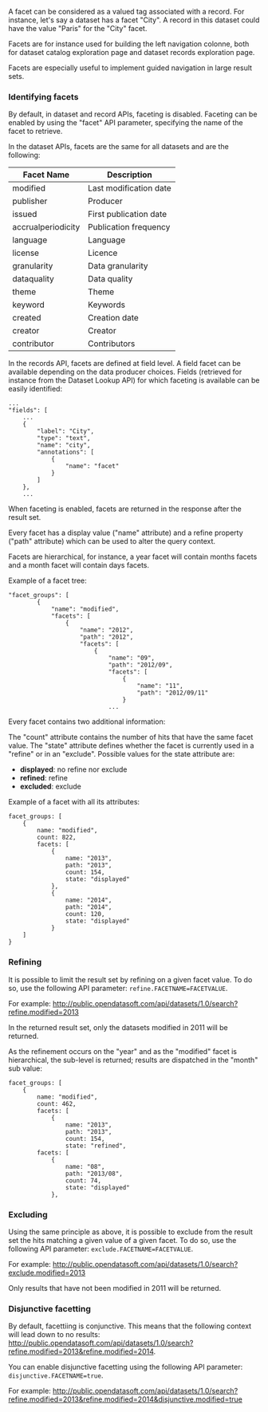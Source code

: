 A facet can be considered as a valued tag associated with a record. For instance, let's say a dataset has a facet "City". A record in this dataset could have the value "Paris" for the "City" facet.

Facets are for instance used for building the left navigation colonne, both for dataset catalog exploration page and dataset records exploration page.

Facets are especially useful to implement guided navigation in large result sets.

### Identifying facets

By default, in dataset and record APIs, faceting is disabled. Faceting can be enabled by using the "facet" API parameter, specifying the name of the facet to retrieve.

In the dataset APIs, facets are the same for all datasets and are the following:

Facet Name | Description
---------- | -----------
modified | Last modification date
publisher| Producer
issued | First publication date
accrualperiodicity | Publication frequency
language | Language
license | Licence
granularity | Data granularity
dataquality | Data quality
theme | Theme
keyword | Keywords
created | Creation date
creator | Creator
contributor | Contributors

In the records API, facets are defined at field level. A field facet can be available depending on the data producer choices. Fields (retrieved for instance from the Dataset Lookup API) for which faceting is available can be easily identified:

    ...
    "fields": [
        ...
        {
            "label": "City",
            "type": "text",
            "name": "city",
            "annotations": [
                {
                    "name": "facet"
                }
            ]
        },
        ...
        
When faceting is enabled, facets are returned in the response after the result set.

Every facet has a display value ("name" attribute) and a refine property ("path" attribute) which can be used to alter the query context.

Facets are hierarchical, for instance, a year facet will contain months facets and a month facet will contain days facets.

Example of a facet tree:

    "facet_groups": [
            {
                "name": "modified",
                "facets": [
                    {
                        "name": "2012",
                        "path": "2012",
                        "facets": [
                            {
                                "name": "09",
                                "path": "2012/09",
                                "facets": [
                                    {
                                        "name": "11",
                                        "path": "2012/09/11"
                                    }
                                ...
                        
Every facet contains two additional information:

The "count" attribute contains the number of hits that have the same facet value.
The "state" attribute defines whether the facet is currently used in a "refine" or in an "exclude". Possible values for the state attribute are:

* **displayed**: no refine nor exclude
* **refined**: refine
* **excluded**: exclude

Example of a facet with all its attributes:

	facet_groups: [
		{
			name: "modified",
			count: 822,
			facets: [
				{
					name: "2013",
					path: "2013",
					count: 154,
					state: "displayed"
				},
				{
					name: "2014",
					path: "2014",
					count: 120,
					state: "displayed"
				}
		]
	}
                            
### Refining

It is possible to limit the result set by refining on a given facet value. To do so, use the following API parameter: `refine.FACETNAME=FACETVALUE`.

For example: <http://public.opendatasoft.com/api/datasets/1.0/search?refine.modified=2013>

In the returned result set, only the datasets modified in 2011 will be returned.

As the refinement occurs on the "year" and as the "modified" facet is hierarchical, the sub-level is returned; results are dispatched in the "month" sub value:

    facet_groups: [
        {
            name: "modified",
			count: 462,
			facets: [
				{
					name: "2013",
					path: "2013",
					count: 154,
					state: "refined",
			facets: [
				{
					name: "08",
					path: "2013/08",
					count: 74,
					state: "displayed"
				},
                            
### Excluding

Using the same principle as above, it is possible to exclude from the result set the hits matching a given value of a given facet. To do so, use the following API parameter: `exclude.FACETNAME=FACETVALUE`.

For example: <http://public.opendatasoft.com/api/datasets/1.0/search?exclude.modified=2013>

Only results that have not been modified in 2011 will be returned.

### Disjunctive facetting

By default, facettiing is conjunctive. This means that the following context will lead down to no results: <http://public.opendatasoft.com/api/datasets/1.0/search?refine.modified=2013&refine.modified=2014>.

You can enable disjunctive facetting using the following API parameter: `disjunctive.FACETNAME=true`.

For example: <http://public.opendatasoft.com/api/datasets/1.0/search?refine.modified=2013&refine.modified=2014&disjunctive.modified=true>
